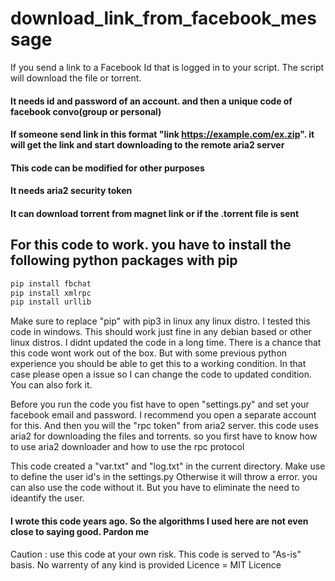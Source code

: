 # download_link_from_facebook_message
If you send a link to a Facebook Id that is logged in to your script. The script will download the file or torrent.

#### It needs id and password of an account. and then a unique code of facebook convo(group or personal)
#### If someone send link in this format "link https://example.com/ex.zip". it will get the link and start downloading to the remote aria2 server
#### This code can be modified for other purposes
#### It needs aria2 security token
#### It can download torrent from magnet link or if the .torrent file is sent

## For this code to work. you have to install the following python packages with pip
```python
pip install fbchat
pip install xmlrpc
pip install urllib
```
Make sure to replace "pip" with pip3 in linux any linux distro.
I tested this code in windows. This should work just fine in any debian based or other linux distros. 
I didnt updated the code in a long time. There is a chance that this code wont work out of the box. But with some previous python experience you should be able to get this to a working condition. In that case please open a issue so I can change the code to updated condition. You can also fork it. 

Before you run the code you fist have to open "settings.py" and set your facebook email and password. I recommend you open a separate account for this. And then you will the "rpc token" from aria2 server. this code uses aria2 for downloading the files and torrents. so you first have to know how to use aria2 downloader and how to use the rpc protocol

This code created a "var.txt" and "log.txt" in the current directory. 
Make use to define the user id's in the settings.py 
Otherwise it will throw a error. you can also use the code without it. But you have to eliminate the need to ideantify the user. 
#### I wrote this code years ago. So the algorithms I used here are not even close to saying good. Pardon me
Caution : use this code at your own risk. This code is served to "As-is" basis. No warrenty of any kind is provided 
Licence = MIT Licence
